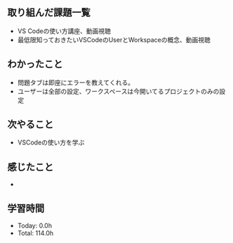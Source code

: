 ## 取り組んだ課題一覧
- VS Codeの使い方講座、動画視聴
- 最低限知っておきたいVSCodeのUserとWorkspaceの概念、動画視聴
## わかったこと
- 問題タブは即座にエラーを教えてくれる。
- ユーザーは全部の設定、ワークスペースは今開いてるプロジェクトのみの設定
## 次やること
- VSCodeの使い方を学ぶ
## 感じたこと
- 
## 学習時間
- Today: 0.0h
- Total: 114.0h
